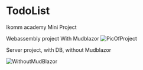 # TodoList
Ikomm academy Mini Project

Webassembly project With Mudblazor
![PicOfProject](https://user-images.githubusercontent.com/33534832/164429534-222d3a03-75a8-431a-be52-167f76b64201.png)

Server project, with DB, without Mudblazor

![WithoutMudBlazor](https://user-images.githubusercontent.com/33534832/164429835-ff90151b-e4f8-4d37-bf7d-bd4c11f0c6ae.png)






